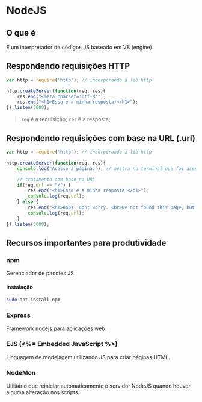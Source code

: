 # NodeJS

## O que é
É um interpretador de códigos JS baseado em V8 (engine)

## Respondendo requisições HTTP
```javascript
var http = require('http'); // incorporando a lib http

http.createServer(function(req, res){
	res.end("<meta charset='utf-8'");
	res.end("<h1>Essa é a minha resposta!</h1>");
}).listen(3000); 
```
>```req``` é a requisição; ```res``` é a resposta;


## Respondendo requisições com base na URL (.url)
```javascript
var http = require('http'); // incorporando a lib http

http.createServer(function(req, res){
	console.log("Acesso à página."); // mostra no terminal que foi acessado a página

	// tratamento com base na URL
	if(req.url == "/") {
		res.end("<h1>Essa é a minha resposta!</h1>");
		console.log(req.url);
	} else {
		res.end("<h1>Oops, dont worry. <br>We not found this page, but you can try again.</h1>");
		console.log(req.url);
	}
}).listen(3000); 
```


## Recursos importantes para produtividade
### npm
Gerenciador de pacotes JS.
#### Instalação
```bash
sudo apt install npm
```


### Express
Framework nodejs para aplicações web.

### EJS (<%= Embedded JavaScript %>)
Linguagem de modelagem utilizando JS para criar páginas HTML.

### NodeMon
Utilitário que reiniciar automaticamente o servidor NodeJS quando houver alguma alteração nos scripts.


